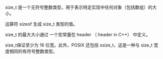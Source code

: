 size_t 是一个无符号整数类型，用于表示特定实现中任何对象（包括数组）的大小。

运算符 sizeof 生成 size_t 类型的值。

size_t 的最大大小通过 一个宏常量在 header （ header in C++） 中定义。

size_t保证至少为 16 位宽。此外，POSIX 还包括 ssize_t，这是一种与 size_t 宽度相同的有符号整数类型。
